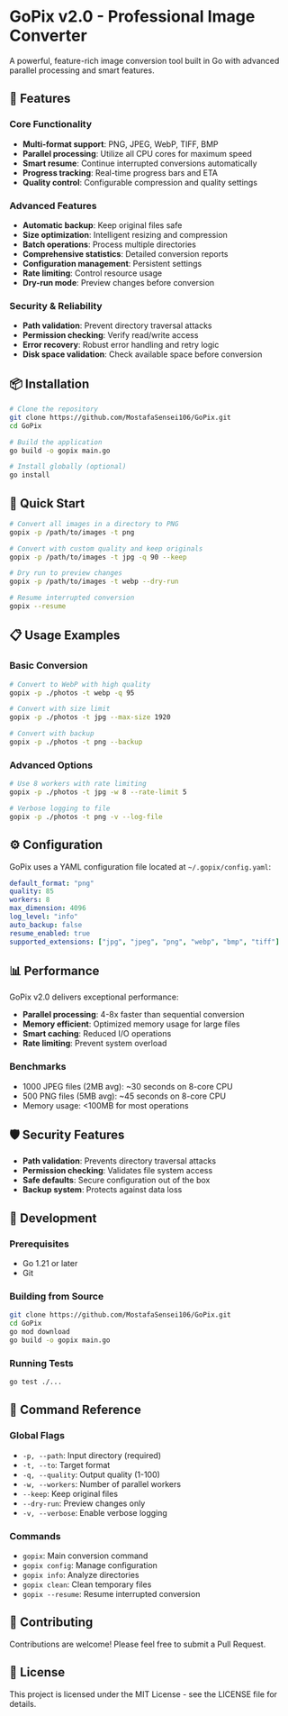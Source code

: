# GoPix v2.0 - Professional Image Converter

A powerful, feature-rich image conversion tool built in Go with advanced parallel processing and smart features.

## 🚀 Features

### Core Functionality
- **Multi-format support**: PNG, JPEG, WebP, TIFF, BMP
- **Parallel processing**: Utilize all CPU cores for maximum speed
- **Smart resume**: Continue interrupted conversions automatically
- **Progress tracking**: Real-time progress bars and ETA
- **Quality control**: Configurable compression and quality settings

### Advanced Features
- **Automatic backup**: Keep original files safe
- **Size optimization**: Intelligent resizing and compression
- **Batch operations**: Process multiple directories
- **Comprehensive statistics**: Detailed conversion reports
- **Configuration management**: Persistent settings
- **Rate limiting**: Control resource usage
- **Dry-run mode**: Preview changes before conversion

### Security & Reliability
- **Path validation**: Prevent directory traversal attacks
- **Permission checking**: Verify read/write access
- **Error recovery**: Robust error handling and retry logic
- **Disk space validation**: Check available space before conversion

## 📦 Installation

```bash
# Clone the repository
git clone https://github.com/MostafaSensei106/GoPix.git
cd GoPix

# Build the application
go build -o gopix main.go

# Install globally (optional)
go install
```

## 🎯 Quick Start

```bash
# Convert all images in a directory to PNG
gopix -p /path/to/images -t png

# Convert with custom quality and keep originals
gopix -p /path/to/images -t jpg -q 90 --keep

# Dry run to preview changes
gopix -p /path/to/images -t webp --dry-run

# Resume interrupted conversion
gopix --resume
```

## 📋 Usage Examples

### Basic Conversion
```bash
# Convert to WebP with high quality
gopix -p ./photos -t webp -q 95

# Convert with size limit
gopix -p ./photos -t jpg --max-size 1920

# Convert with backup
gopix -p ./photos -t png --backup
```

### Advanced Options
```bash
# Use 8 workers with rate limiting
gopix -p ./photos -t jpg -w 8 --rate-limit 5

# Verbose logging to file
gopix -p ./photos -t png -v --log-file

```

## ⚙️ Configuration

GoPix uses a YAML configuration file located at `~/.gopix/config.yaml`:

```yaml
default_format: "png"
quality: 85
workers: 8
max_dimension: 4096
log_level: "info"
auto_backup: false
resume_enabled: true
supported_extensions: ["jpg", "jpeg", "png", "webp", "bmp", "tiff"]
```

## 📊 Performance

GoPix v2.0 delivers exceptional performance:

- **Parallel processing**: 4-8x faster than sequential conversion
- **Memory efficient**: Optimized memory usage for large files
- **Smart caching**: Reduced I/O operations
- **Rate limiting**: Prevent system overload

### Benchmarks
- 1000 JPEG files (2MB avg): ~30 seconds on 8-core CPU
- 500 PNG files (5MB avg): ~45 seconds on 8-core CPU
- Memory usage: <100MB for most operations

## 🛡️ Security Features

- **Path validation**: Prevents directory traversal attacks
- **Permission checking**: Validates file system access
- **Safe defaults**: Secure configuration out of the box
- **Backup system**: Protects against data loss

## 🔧 Development

### Prerequisites
- Go 1.21 or later
- Git

### Building from Source
```bash
git clone https://github.com/MostafaSensei106/GoPix.git
cd GoPix
go mod download
go build -o gopix main.go
```

### Running Tests
```bash
go test ./...
```

## 📝 Command Reference

### Global Flags
- `-p, --path`: Input directory (required)
- `-t, --to`: Target format
- `-q, --quality`: Output quality (1-100)
- `-w, --workers`: Number of parallel workers
- `--keep`: Keep original files
- `--dry-run`: Preview changes only
- `-v, --verbose`: Enable verbose logging

### Commands
- `gopix`: Main conversion command
- `gopix config`: Manage configuration
- `gopix info`: Analyze directories
- `gopix clean`: Clean temporary files
- `gopix --resume`: Resume interrupted conversion

## 🤝 Contributing

Contributions are welcome! Please feel free to submit a Pull Request.

## 📄 License

This project is licensed under the MIT License - see the LICENSE file for details.
